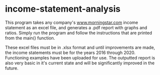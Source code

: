 # income-statement-analysis

This program takes any company's www.morningstar.com income statement as an excel file, and generates a .pdf report with graphs and ratios. Simply run the program and follow the instructions that are printed from the main() function.

These excel files must be in .xlsx format and until improvements are made, the income statements must be for the years 2016 through 2020. Functioning examples have been uploaded for use. The outputted report is also very basic in it's current state and will be significantly improved in the future.
